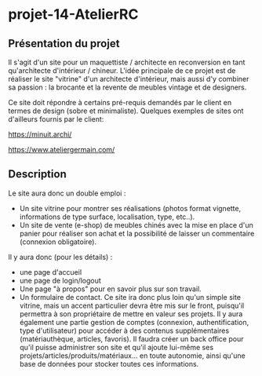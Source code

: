 # projet-14-AtelierRC

## Présentation du projet

Il s'agit d'un site pour un maquettiste / architecte en reconversion en tant qu'architecte d'intérieur / chineur.
L'idée principale de ce projet est de réaliser le site "vitrine" d'un architecte d'intérieur, mais aussi d'y combiner sa passion : la brocante et la revente de meubles vintage et de designers.

Ce site doit répondre à certains pré-requis demandés par le client en termes de design (sobre et minimaliste). Quelques exemples de sites ont d'ailleurs fournis par le client:

https://minuit.archi/ 

https://www.ateliergermain.com/


## Description 

Le site aura donc un double emploi :
- Un site vitrine pour montrer ses réalisations (photos format vignette, informations de type surface, localisation, type, etc..).
- Un site de vente (e-shop) de meubles chinés avec la mise en place d'un panier pour réaliser son achat et la possibilité de laisser un commentaire (connexion obligatoire).
 
Il y aura donc (pour les détails) :
- une page d'accueil
- une page de login/logout 
- Une page "à propos" pour en savoir plus sur son travail.
- Un formulaire de contact.
Ce site ira donc plus loin qu'un simple site vitrine, mais un accent particulier devra être mis sur le front, puisqu'il permettra à son propriétaire de mettre en valeur ses projets.
Il y aura également une partie gestion de comptes (connexion, authentification, type d'utilisateur) pour accéder à des contenus supplémentaires (matériauthèque, articles, favoris).
Il faudra créer un back office pour qu'il puisse administrer son site et qu'il ajoute lui-même ses projets/articles/produits/matériaux... en toute autonomie, ainsi qu'une base de données pour stocker toutes ces informations.
